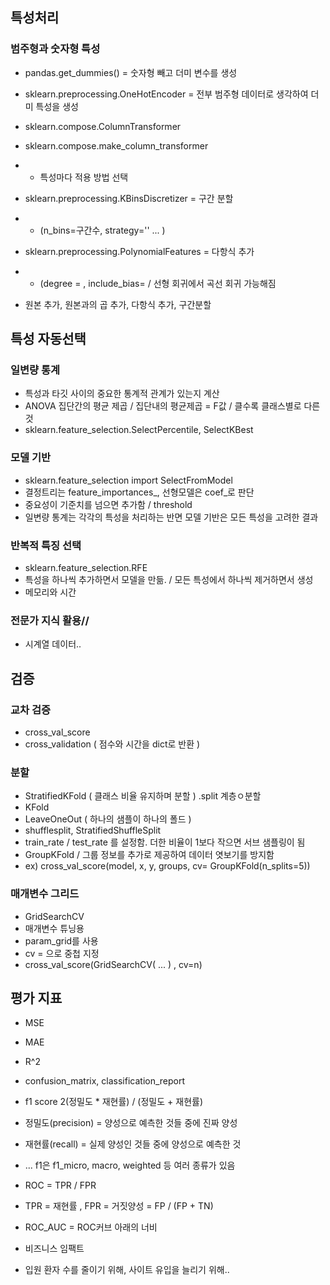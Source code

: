 ## 특성처리
### 범주형과 숫자형 특성
- pandas.get_dummies() = 숫자형 빼고 더미 변수를 생성
- sklearn.preprocessing.OneHotEncoder = 전부 범주형 데이터로 생각하여 더미 특성을 생성
- sklearn.compose.ColumnTransformer
- sklearn.compose.make_column_transformer
- - 특성마다 적용 방법 선택
- sklearn.preprocessing.KBinsDiscretizer = 구간 분할
- - (n_bins=구간수, strategy='' ... )
- sklearn.preprocessing.PolynomialFeatures = 다항식 추가
- - (degree = , include_bias= / 선형 회귀에서 곡선 회귀 가능해짐


- 원본 추가, 원본과의 곱 추가, 다항식 추가, 구간분할


## 특성 자동선택
### 일변량 통계
- 특성과 타깃 사이의 중요한 통계적 관계가 있는지 계산
- ANOVA 집단간의 평균 제곱 / 집단내의 평균제곱 = F값 / 클수록 클래스별로 다른 것
- sklearn.feature_selection.SelectPercentile, SelectKBest

### 모델 기반
- sklearn.feature_selection  import SelectFromModel  
- 결정트리는 feature_importances_, 선형모델은 coef_로 판단
- 중요성이 기준치를 넘으면 추가함 / threshold
- 일변량 통계는 각각의 특성을 처리하는 반면 모델 기반은 모든 특성을 고려한 결과

### 반복적 특징 선택
- sklearn.feature_selection.RFE
- 특성을 하나씩 추가하면서 모델을 만듦. / 모든 특성에서 하나씩 제거하면서 생성
- 메모리와 시간

### 전문가 지식 활용//
- 시계열 데이터..

## 검증
### 교차 검증
- cross_val_score
- cross_validation ( 점수와 시간을 dict로 반환 )

### 분할
- StratifiedKFold ( 클래스 비율 유지하며 분할 ) .split  계층ㅇ분할
- KFold
- LeaveOneOut ( 하나의 샘플이 하나의 폴드 )
- shufflesplit, StratifiedShuffleSplit
- train_rate / test_rate 를 설정함. 더한 비율이 1보다 작으면 서브 샘플링이 됨
- GroupKFold / 그룹 정보를 추가로 제공하여 데이터 엿보기를 방지함  
- ex) cross_val_score(model, x, y, groups, cv= GroupKFold(n_splits=5))

### 매개변수 그리드
- GridSearchCV 
- 매개변수 튜닝용
- param_grid를 사용
- cv = 으로 중첩 지정
- cross_val_score(GridSearchCV( ... ) , cv=n) 


## 평가 지표
- MSE 
- MAE
- R^2
- confusion_matrix, classification_report
- f1 score 2(정밀도 * 재현률) / (정밀도 + 재현률)
- 정밀도(precision) = 양성으로 예측한 것들 중에 진짜 양성
- 재현률(recall) = 실제 양성인 것들 중에 양성으로 예측한 것
- ... f1은 f1_micro, macro, weighted 등 여러 종류가 있음
- ROC = TPR / FPR
- TPR = 재현률 , FPR = 거짓양성 = FP / (FP + TN)
- ROC_AUC = ROC커브 아래의 너비



- 비즈니스 임팩트
- 입원 환자 수를 줄이기 위해, 사이트 유입을 늘리기 위해..

